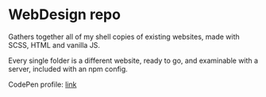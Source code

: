 # WebDesign repo

Gathers together all of my shell copies of existing websites, made with SCSS, HTML and vanilla JS.

Every single folder is a different website, ready to go, and examinable with a server, included with an npm config.  

CodePen profile: [link](https://codepen.io/rockdonald2)  